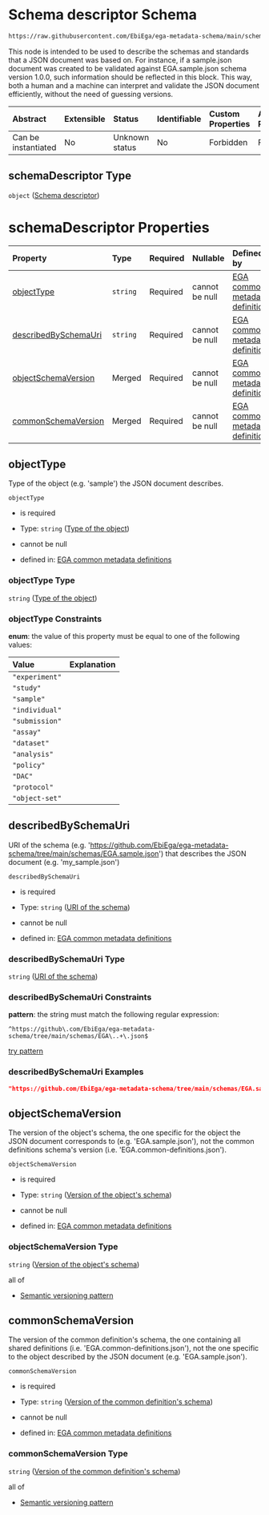 # Schema descriptor Schema

```txt
https://raw.githubusercontent.com/EbiEga/ega-metadata-schema/main/schemas/EGA.protocol.json#/properties/schemaDescriptor
```

This node is intended to be used to describe the schemas and standards that a JSON document was based on. For instance, if a sample.json document was created to be validated against EGA.sample.json schema version 1.0.0, such information should be reflected in this block. This way, both a human and a machine can interpret and validate the JSON document efficiently, without the need of guessing versions.

| Abstract            | Extensible | Status         | Identifiable | Custom Properties | Additional Properties | Access Restrictions | Defined In                                                                       |
| :------------------ | :--------- | :------------- | :----------- | :---------------- | :-------------------- | :------------------ | :------------------------------------------------------------------------------- |
| Can be instantiated | No         | Unknown status | No           | Forbidden         | Forbidden             | none                | [EGA.protocol.json\*](../../../schemas/EGA.protocol.json "open original schema") |

## schemaDescriptor Type

`object` ([Schema descriptor](ega-4-definitions-schema-descriptor.md))

# schemaDescriptor Properties

| Property                                      | Type     | Required | Nullable       | Defined by                                                                                                                                                                                                                                                                                         |
| :-------------------------------------------- | :------- | :------- | :------------- | :------------------------------------------------------------------------------------------------------------------------------------------------------------------------------------------------------------------------------------------------------------------------------------------------- |
| [objectType](#objecttype)                     | `string` | Required | cannot be null | [EGA common metadata definitions](ega-4-definitions-schema-descriptor-properties-type-of-the-object.md "https://raw.githubusercontent.com/EbiEga/ega-metadata-schema/main/schemas/EGA.common-definitions.json#/definitions/schemaDescriptor/properties/objectType")                                |
| [describedBySchemaUri](#describedbyschemauri) | `string` | Required | cannot be null | [EGA common metadata definitions](ega-4-definitions-schema-descriptor-properties-uri-of-the-schema.md "https://raw.githubusercontent.com/EbiEga/ega-metadata-schema/main/schemas/EGA.common-definitions.json#/definitions/schemaDescriptor/properties/describedBySchemaUri")                       |
| [objectSchemaVersion](#objectschemaversion)   | Merged   | Required | cannot be null | [EGA common metadata definitions](ega-4-definitions-schema-descriptor-properties-version-of-the-objects-schema.md "https://raw.githubusercontent.com/EbiEga/ega-metadata-schema/main/schemas/EGA.common-definitions.json#/definitions/schemaDescriptor/properties/objectSchemaVersion")            |
| [commonSchemaVersion](#commonschemaversion)   | Merged   | Required | cannot be null | [EGA common metadata definitions](ega-4-definitions-schema-descriptor-properties-version-of-the-common-definitions-schema.md "https://raw.githubusercontent.com/EbiEga/ega-metadata-schema/main/schemas/EGA.common-definitions.json#/definitions/schemaDescriptor/properties/commonSchemaVersion") |

## objectType

Type of the object (e.g. 'sample') the JSON document describes.

`objectType`

*   is required

*   Type: `string` ([Type of the object](ega-4-definitions-schema-descriptor-properties-type-of-the-object.md))

*   cannot be null

*   defined in: [EGA common metadata definitions](ega-4-definitions-schema-descriptor-properties-type-of-the-object.md "https://raw.githubusercontent.com/EbiEga/ega-metadata-schema/main/schemas/EGA.common-definitions.json#/definitions/schemaDescriptor/properties/objectType")

### objectType Type

`string` ([Type of the object](ega-4-definitions-schema-descriptor-properties-type-of-the-object.md))

### objectType Constraints

**enum**: the value of this property must be equal to one of the following values:

| Value          | Explanation |
| :------------- | :---------- |
| `"experiment"` |             |
| `"study"`      |             |
| `"sample"`     |             |
| `"individual"` |             |
| `"submission"` |             |
| `"assay"`      |             |
| `"dataset"`    |             |
| `"analysis"`   |             |
| `"policy"`     |             |
| `"DAC"`        |             |
| `"protocol"`   |             |
| `"object-set"` |             |

## describedBySchemaUri

URI of the schema (e.g. '<https://github.com/EbiEga/ega-metadata-schema/tree/main/schemas/EGA.sample.json>') that describes the JSON document (e.g. 'my\_sample.json')

`describedBySchemaUri`

*   is required

*   Type: `string` ([URI of the schema](ega-4-definitions-schema-descriptor-properties-uri-of-the-schema.md))

*   cannot be null

*   defined in: [EGA common metadata definitions](ega-4-definitions-schema-descriptor-properties-uri-of-the-schema.md "https://raw.githubusercontent.com/EbiEga/ega-metadata-schema/main/schemas/EGA.common-definitions.json#/definitions/schemaDescriptor/properties/describedBySchemaUri")

### describedBySchemaUri Type

`string` ([URI of the schema](ega-4-definitions-schema-descriptor-properties-uri-of-the-schema.md))

### describedBySchemaUri Constraints

**pattern**: the string must match the following regular expression:&#x20;

```regexp
^https://github\.com/EbiEga/ega-metadata-schema/tree/main/schemas/EGA\..+\.json$
```

[try pattern](https://regexr.com/?expression=%5Ehttps%3A%2F%2Fgithub%5C.com%2FEbiEga%2Fega-metadata-schema%2Ftree%2Fmain%2Fschemas%2FEGA%5C..%2B%5C.json%24 "try regular expression with regexr.com")

### describedBySchemaUri Examples

```json
"https://github.com/EbiEga/ega-metadata-schema/tree/main/schemas/EGA.sample.json"
```

## objectSchemaVersion

The version of the object's schema, the one specific for the object the JSON document corresponds to (e.g. 'EGA.sample.json'), not the common definitions schema's version (i.e. 'EGA.common-definitions.json').

`objectSchemaVersion`

*   is required

*   Type: `string` ([Version of the object's schema](ega-4-definitions-schema-descriptor-properties-version-of-the-objects-schema.md))

*   cannot be null

*   defined in: [EGA common metadata definitions](ega-4-definitions-schema-descriptor-properties-version-of-the-objects-schema.md "https://raw.githubusercontent.com/EbiEga/ega-metadata-schema/main/schemas/EGA.common-definitions.json#/definitions/schemaDescriptor/properties/objectSchemaVersion")

### objectSchemaVersion Type

`string` ([Version of the object's schema](ega-4-definitions-schema-descriptor-properties-version-of-the-objects-schema.md))

all of

*   [Semantic versioning pattern](ega-4-definitions-semantic-versioning-pattern.md "check type definition")

## commonSchemaVersion

The version of the common definition's schema, the one containing all shared definitions (i.e. 'EGA.common-definitions.json'), not the one specific to the object described by the JSON document (e.g. 'EGA.sample.json').

`commonSchemaVersion`

*   is required

*   Type: `string` ([Version of the common definition's schema](ega-4-definitions-schema-descriptor-properties-version-of-the-common-definitions-schema.md))

*   cannot be null

*   defined in: [EGA common metadata definitions](ega-4-definitions-schema-descriptor-properties-version-of-the-common-definitions-schema.md "https://raw.githubusercontent.com/EbiEga/ega-metadata-schema/main/schemas/EGA.common-definitions.json#/definitions/schemaDescriptor/properties/commonSchemaVersion")

### commonSchemaVersion Type

`string` ([Version of the common definition's schema](ega-4-definitions-schema-descriptor-properties-version-of-the-common-definitions-schema.md))

all of

*   [Semantic versioning pattern](ega-4-definitions-semantic-versioning-pattern.md "check type definition")
